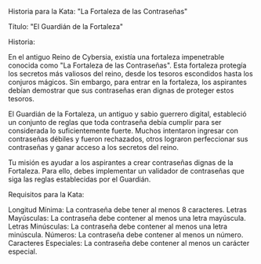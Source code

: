 

Historia para la Kata: "La Fortaleza de las Contraseñas"

Título: "El Guardián de la Fortaleza"

Historia:

En el antiguo Reino de Cybersia, existía una fortaleza impenetrable conocida como "La Fortaleza de las Contraseñas". 
Esta fortaleza protegía los secretos más valiosos del reino, desde los tesoros escondidos hasta los conjuros mágicos. 
Sin embargo, para entrar en la fortaleza, los aspirantes debían demostrar que sus contraseñas eran dignas de proteger estos tesoros.

El Guardián de la Fortaleza, un antiguo y sabio guerrero digital, estableció un conjunto de reglas que toda contraseña debía cumplir para ser considerada lo suficientemente fuerte. 
Muchos intentaron ingresar con contraseñas débiles y fueron rechazados, otros lograron perfeccionar sus contraseñas y ganar acceso a los secretos del reino.

Tu misión es ayudar a los aspirantes a crear contraseñas dignas de la Fortaleza. Para ello, debes implementar un validador de contraseñas que siga las reglas establecidas por el Guardián.

Requisitos para la Kata:

Longitud Mínima: La contraseña debe tener al menos 8 caracteres.
Letras Mayúsculas: La contraseña debe contener al menos una letra mayúscula.
Letras Minúsculas: La contraseña debe contener al menos una letra minúscula.
Números: La contraseña debe contener al menos un número.
Caracteres Especiales: La contraseña debe contener al menos un carácter especial.

